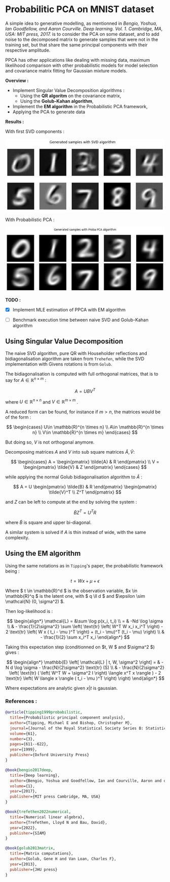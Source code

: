 # Probabilitic PCA on MNIST dataset

A simple idea to generative modelling, as mentionned in 
*Bengio, Yoshua, Ian Goodfellow, and Aaron Courville. Deep learning. Vol. 1. Cambridge, MA, USA: MIT press, 2017.* 
is to consider the PCA on some dataset, and to add noise to the decomposed matrix
to generate samples that were not in the training set, 
but that share the same principal components with their respective amplitude.

PPCA has other applications like dealing with missing data,
maximum likelihood comparison with other probabilistic models for model selection 
and covariance matrix fitting for Gaussian mixture models.

**Overview :**
- Implement Singular Value Decomposition algorithms :
  - Using the **QR algoritm** on the covariance matrix,
  - Using the **Golub-Kahan algorithm**,
- Implement the **EM algorithm** in the Probabilistic PCA framework,
- Applying the PCA to generate data

**Results :**

With first SVD components :

![image](img/svd_mnist.png)

With Probabilistic PCA :

![image](img/ppca_mnist.png)

**TODO :**
- [x] Implement MLE estimation of PPCA with EM algorithm
- [ ] Benchmark execution time between naive SVD and Golub-Kahan algorithm


## Using Singular Value Decomposition

The naive SVD algorithm, pure QR with Householder reflections and bidiagonalisation algorithm are taken from `Trehefen`, 
while the SVD implementation with Givens rotations is from `Golub`.

The bidiagonalisation is computed with full orthogonal matrices, 
that is to say for $A \in \mathbb{R}^{n \times m}$ : 

$$ A = U B V^T $$

where $U\in \mathbb{R}^{n \times n}$ and $V \in \mathbb{R}^{m \times m}$ .

A reduced form can be found, for instance if $m > n$, the matrices would be of the form :

$$
\begin{cases}
U\in \mathbb{R}^{n \times n} \\
A\in \mathbb{R}^{n \times n} \\
V\in \mathbb{R}^{n \times m}
\end{cases}
$$

But doing so, $V$ is not orthogonal anymore.

Decomposing matrices $A$ and $V$ into sub square matrices $\tilde{A}, \tilde{V}$:

$$ 
\begin{cases} 
A = \begin{pmatrix} \tilde{A} & R \end{pmatrix} \\
V = \begin{pmatrix} \tilde{V} & Z \end{pmatrix}
\end{cases}
$$

while applying the normal Golub bidiagonalisation algorithm to $\tilde{A}$ :

$$ 
A = U \begin{pmatrix} \tilde{B} & R \end{pmatrix} 
\begin{pmatrix} \tilde{V}^T \\ Z^T \end{pmatrix} 
$$

and $Z$ can be left to compute at the end by solving the system :

$$
\tilde{B} Z^T = U^T R
$$

where $\tilde{B}$ is square and upper bi-diagonal.

A similar system is solved if $A$ is thin instead of wide, with the same complexity.


## Using the EM algorithm

Using the same notations as in `Tipping`'s paper, 
the probabilistic framework being : 

$$
t = W x + \mu + \epsilon
$$

Where $ t \in \mathbb{R}^d $ is the observation variable, 
$x \in \mathbb{R}^q $ is the latent one,
with $ q \ll d $ and $\epsilon \sim \mathcal{N} (0, \sigma^2) $.

Then log-likelihood is :

$$
\begin{align*}
\mathcal{L} = &\sum \log p(x_i, t_i) \\
 = & -Nd \log \sigma \\
 & - \frac{1}{2\sigma^2} \sum 
\left( \text{tr} \left( W^T W x_i x_i^T \right) - 2 \text{tr} \left( W x ( t_i - \mu )^T \right)  + (t_i - \mu)^T (t_i - \mu) \right)  \\ 
& - \frac{1}{2} \sum x_i^T x_i 
\end{align*}
$$

Taking this expectation step (conditionned on $t, W $ and $\sigma^2 $) gives :

$$
\begin{align*}
\mathbb{E} \left[ \mathcal{L} | t, W, \sigma^2 \right] = & - N d \log \sigma - \frac{N}{2\sigma^2} \text{tr} (S) \\
& - \frac{N}{2\sigma^2} \left( 
  \text{tr} ( \left( W^T W + \sigma^2 I \right) \langle x^T x \rangle ) - 2 \text{tr} \left( W \langle x \rangle ( t_i - \mu )^T \right)
  \right)
\end{align*}
$$

Where expectations are analytic given $x | t$ is gaussian.


### References :

```bibtex
@article{tipping1999probabilistic,
  title={Probabilistic principal component analysis},
  author={Tipping, Michael E and Bishop, Christopher M},
  journal={Journal of the Royal Statistical Society Series B: Statistical Methodology},
  volume={61},
  number={3},
  pages={611--622},
  year={1999},
  publisher={Oxford University Press}
}
```

```bibtex
@book{bengio2017deep,
  title={Deep learning},
  author={Bengio, Yoshua and Goodfellow, Ian and Courville, Aaron and others},
  volume={1},
  year={2017},
  publisher={MIT press Cambridge, MA, USA}
}
```

```bibtex
@book{trefethen2022numerical,
  title={Numerical linear algebra},
  author={Trefethen, Lloyd N and Bau, David},
  year={2022},
  publisher={SIAM}
}
```

```bibtex
@book{golub2013matrix,
  title={Matrix computations},
  author={Golub, Gene H and Van Loan, Charles F},
  year={2013},
  publisher={JHU press}
}
```

